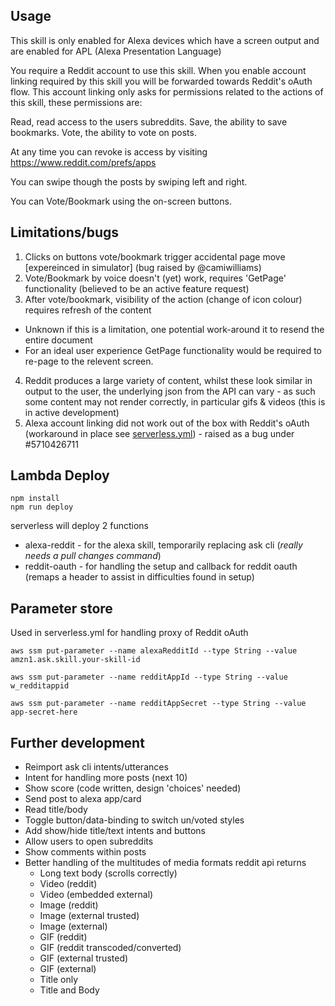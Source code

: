 ## Usage

This skill is only enabled for Alexa devices which have a screen output and are enabled for APL (Alexa Presentation Language)

You require a Reddit account to use this skill. When you enable account linking required by this skill you will be forwarded towards Reddit's oAuth flow. This account linking only asks for permissions related to the actions of this skill, these permissions are:

Read, read access to the users subreddits. 
Save, the ability to save bookmarks.
Vote, the ability to vote on posts.

At any time you can revoke is access by visiting https://www.reddit.com/prefs/apps

You can swipe though the posts by swiping left and right.

You can Vote/Bookmark using the on-screen buttons.

## Limitations/bugs 
1. Clicks on buttons vote/bookmark trigger accidental page move [expereinced in simulator] (bug raised by @camiwilliams)
2. Vote/Bookmark by voice doesn't (yet) work, requires 'GetPage' functionality (believed to be an active feature request)
3. After vote/bookmark, visibility of the action (change of icon colour) requires refresh of the content
  - Unknown if this is a limitation, one potential work-around it to resend the entire document
  - For an ideal user experience GetPage functionality would be required to re-page to the relevent screen.
4. Reddit produces a large variety of content, whilst these look similar in output to the user, the underlying json from the API can vary - as such some content may not render correctly, in particular gifs & videos (this is in active development)
5. Alexa account linking did not work out of the box with Reddit's oAuth (workaround in place see [serverless.yml](https://github.com/chrislennon/AlexaRedditViewer/blob/master/serverless.yml#L30)) - raised as a bug under #5710426711

## Lambda Deploy
```
npm install
npm run deploy
```
serverless will deploy 2 functions
- alexa-reddit - for the alexa skill, temporarily replacing ask cli (_really needs a pull changes command_)
- reddit-oauth - for handling the setup and callback for reddit oauth (remaps a header to assist in difficulties found in setup)
  
## Parameter store
Used in serverless.yml for handling proxy of Reddit oAuth

```
aws ssm put-parameter --name alexaRedditId --type String --value amzn1.ask.skill.your-skill-id

aws ssm put-parameter --name redditAppId --type String --value w_redditappid

aws ssm put-parameter --name redditAppSecret --type String --value app-secret-here
```

## Further development
- Reimport ask cli intents/utterances
- Intent for handling more posts (next 10)
- Show score (code written, design 'choices' needed)
- Send post to alexa app/card
- Read title/body
- Toggle button/data-binding to switch un/voted styles
- Add show/hide title/text intents and buttons
- Allow users to open subreddits
- Show comments within posts
- Better handling of the multitudes of media formats reddit api returns
  - Long text body (scrolls correctly)
  - Video (reddit)
  - Video (embedded external)
  - Image (reddit)
  - Image (external trusted)
  - Image (external)
  - GIF (reddit)
  - GIF (reddit transcoded/converted)
  - GIF (external trusted)
  - GIF (external)
  - Title only
  - Title and Body